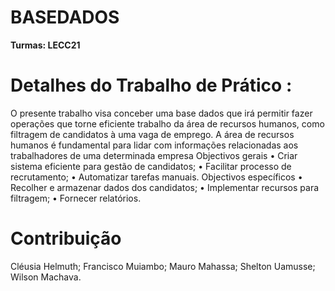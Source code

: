 # BASEDADOS



**Turmas: LECC21**

# Detalhes do Trabalho de Prático :
O presente trabalho visa conceber uma base dados que irá permitir fazer operações que torne eficiente trabalho da área de recursos humanos, como filtragem de candidatos à uma vaga de emprego.
A área de recursos humanos é fundamental para lidar com informações relacionadas aos trabalhadores de uma determinada empresa
Objectivos gerais
•	Criar sistema eficiente para gestão de candidatos;
•	Facilitar processo de recrutamento;
•	Automatizar tarefas manuais.
Objectivos específicos
•	Recolher e armazenar dados dos candidatos;
•	Implementar recursos para filtragem;
•	Fornecer relatórios.



# Contribuição
Cléusia Helmuth;
Francisco Muiambo;
Mauro Mahassa;
Shelton Uamusse;
Wilson Machava.

